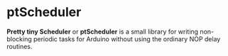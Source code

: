 # ptScheduler
**Pretty tiny Scheduler** or **ptScheduler** is a small library for writing non-blocking periodic tasks for Arduino without using the ordinary NOP delay routines.
